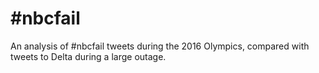 # \#nbcfail
An analysis of #nbcfail tweets during the 2016 Olympics, compared with tweets to Delta during a large outage. 